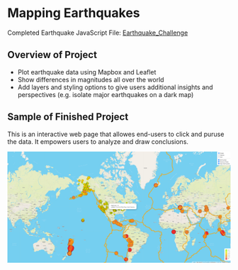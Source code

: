 # Mapping Earthquakes
Completed Earthquake JavaScript File: [Earthquake_Challenge](/Earthquake_Challenge/static/js/challenge_logic.js)  
  
## Overview of Project  
* Plot earthquake data using Mapbox and Leaflet 
* Show differences in magnitudes all over the world  
* Add layers and styling options to give users additional insights and perspectives (e.g. isolate major earthquakes on a dark map)        
  
## Sample of Finished Project
This is an interactive web page that allowes end-users to click and puruse the data.  It empowers users to analyze and draw conclusions.  
  
![Earthquakes](/Earthquake_Challenge/images/earthquakes.png "Earthquakes")
